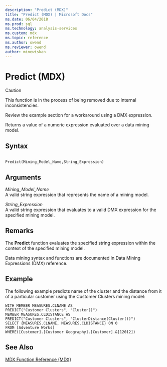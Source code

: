 ```yaml
---
description: "Predict (MDX)"
title: "Predict (MDX) | Microsoft Docs"
ms.date: 06/04/2018
ms.prod: sql
ms.technology: analysis-services
ms.custom: mdx
ms.topic: reference
ms.author: owend
ms.reviewer: owend
author: minewiskan
---
```

# Predict (MDX)


    
> [!CAUTION]  
>  This function is in the process of being removed due to internal inconsistencies.  
>   
>  Review the example section for a workaround using a DMX expression.  
  
 Returns a value of a numeric expression evaluated over a data mining model.  
  
## Syntax  
  
```  
  
Predict(Mining_Model_Name,String_Expression)   
```  
  
## Arguments  
 *Mining_Model_Name*  
 A valid string expression that represents the name of a mining model.  
  
 *String_Expression*  
 A valid string expression that evaluates to a valid DMX expression for the specified mining model.  
  
## Remarks  
 The **Predict** function evaluates the specified string expression within the context of the specified mining model.  
  
 Data mining syntax and functions are documented in Data Mining Expressions (DMX) reference.  
  
## Example  
 The following example predicts name of the cluster and the distance from it of a particular customer using the Customer Clusters mining model:  
  
```  
WITH MEMBER MEASURES.CLNAME AS   
PREDICT("Customer Clusters", "Cluster()")  
MEMBER MEASURES.CLDISTANCE AS   
PREDICT("Customer Clusters", "ClusterDistance(Cluster())")  
SELECT {MEASURES.CLNAME, MEASURES.CLDISTANCE} ON 0   
FROM [Adventure Works]  
WHERE([Customer].[Customer Geography].[Customer].&[12012])  
```  
  
## See Also  
 [MDX Function Reference &#40;MDX&#41;](../mdx/mdx-function-reference-mdx.md)  
  
  
